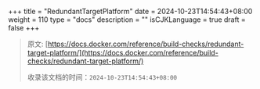 +++
title = "RedundantTargetPlatform"
date = 2024-10-23T14:54:43+08:00
weight = 110
type = "docs"
description = ""
isCJKLanguage = true
draft = false
+++

> 原文: [https://docs.docker.com/reference/build-checks/redundant-target-platform/](https://docs.docker.com/reference/build-checks/redundant-target-platform/)
>
> 收录该文档的时间：`2024-10-23T14:54:43+08:00`
